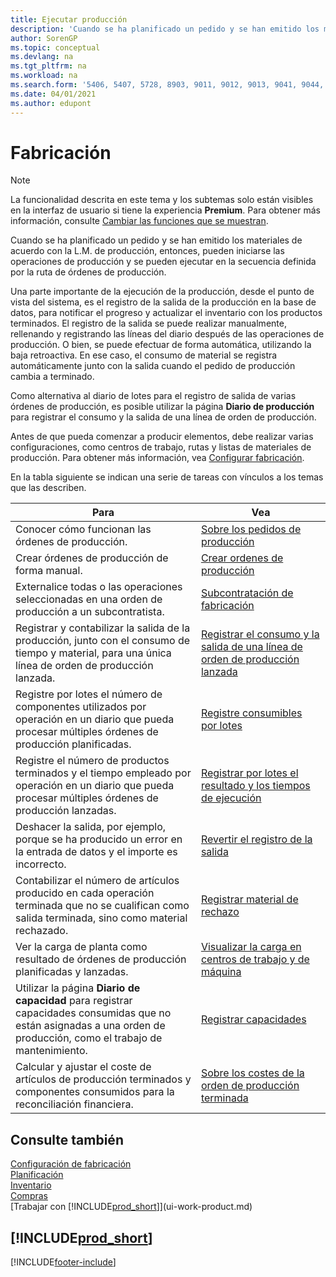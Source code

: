```yaml
---
title: Ejecutar producción
description: 'Cuando se ha planificado un pedido y se han emitido los materiales de acuerdo con la L.M. de producción, entonces, pueden iniciarse las operaciones de producción y se pueden ejecutar en la secuencia definida por la ruta de órdenes de producción.'
author: SorenGP
ms.topic: conceptual
ms.devlang: na
ms.tgt_pltfrm: na
ms.workload: na
ms.search.form: '5406, 5407, 5728, 8903, 9011, 9012, 9013, 9041, 9044, 9047, 9323, 9324, 9325, 9326, 9327, 99000784, 99000785'
ms.date: 04/01/2021
ms.author: edupont
---
```

# <a name="manufacturing"></a><a name="manufacturing"></a>Fabricación

> [!NOTE]
> La funcionalidad descrita en este tema y los subtemas solo están visibles en la interfaz de usuario si tiene la experiencia **Premium**. Para obtener más información, consulte [Cambiar las funciones que se muestran](ui-experiences.md).

Cuando se ha planificado un pedido y se han emitido los materiales de acuerdo con la L.M. de producción, entonces, pueden iniciarse las operaciones de producción y se pueden ejecutar en la secuencia definida por la ruta de órdenes de producción.  

Una parte importante de la ejecución de la producción, desde el punto de vista del sistema, es el registro de la salida de la producción en la base de datos, para notificar el progreso y actualizar el inventario con los productos terminados. El registro de la salida se puede realizar manualmente, rellenando y registrando las líneas del diario después de las operaciones de producción. O bien, se puede efectuar de forma automática, utilizando la baja retroactiva. En ese caso, el consumo de material se registra automáticamente junto con la salida cuando el pedido de producción cambia a terminado.  

Como alternativa al diario de lotes para el registro de salida de varias órdenes de producción, es posible utilizar la página **Diario de producción** para registrar el consumo y la salida de una línea de orden de producción.

Antes de que pueda comenzar a producir elementos, debe realizar varias configuraciones, como centros de trabajo, rutas y listas de materiales de producción. Para obtener más información, vea [Configurar fabricación](production-configure-production-processes.md).

En la tabla siguiente se indican una serie de tareas con vínculos a los temas que las describen.  

|**Para**|**Vea**|  
|------------|-------------|  
|Conocer cómo funcionan las órdenes de producción.|[Sobre los pedidos de producción](production-about-production-orders.md)|
|Crear órdenes de producción de forma manual.|[Crear ordenes de producción](production-how-to-create-production-orders.md)|
|Externalice todas o las operaciones seleccionadas en una orden de producción a un subcontratista.|[Subcontratación de fabricación](production-how-to-subcontract-manufacturing.md)|
|Registrar y contabilizar la salida de la producción, junto con el consumo de tiempo y material, para una única línea de orden de producción lanzada.|[Registrar el consumo y la salida de una línea de orden de producción lanzada](production-how-to-register-consumption-and-output.md)|  
|Registre por lotes el número de componentes utilizados por operación en un diario que pueda procesar múltiples órdenes de producción planificadas.|[Registre consumibles por lotes](production-how-to-post-consumption.md)|
|Registre el número de productos terminados y el tiempo empleado por operación en un diario que pueda procesar múltiples órdenes de producción lanzadas.|[Registrar por lotes el resultado y los tiempos de ejecución](production-how-to-post-output-quantity.md)|
|Deshacer la salida, por ejemplo, porque se ha producido un error en la entrada de datos y el importe es incorrecto.  |[Revertir el registro de la salida](production-how-to-reverse-output-posting.md)|  
|Contabilizar el número de artículos producido en cada operación terminada que no se cualifican como salida terminada, sino como material rechazado.|[Registrar material de rechazo](production-how-to-post-scrap.md)|
|Ver la carga de planta como resultado de órdenes de producción planificadas y lanzadas.|[Visualizar la carga en centros de trabajo y de máquina](production-how-to-view-the-load-on-work-centers.md)|  
|Utilizar la página **Diario de capacidad** para registrar capacidades consumidas que no están asignadas a una orden de producción, como el trabajo de mantenimiento.|[Registrar capacidades](production-how-to-post-capacities.md)|  
|Calcular y ajustar el coste de artículos de producción terminados y componentes consumidos para la reconciliación financiera.|[Sobre los costes de la orden de producción terminada](finance-about-finished-production-order-costs.md)|  

## <a name="see-also"></a><a name="see-also"></a>Consulte también

[Configuración de fabricación](production-configure-production-processes.md)  
[Planificación](production-planning.md)  
[Inventario](inventory-manage-inventory.md)  
[Compras](purchasing-manage-purchasing.md)  
[Trabajar con [!INCLUDE[prod_short](includes/prod_short.md)]](ui-work-product.md)

## [!INCLUDE[prod_short](includes/free_trial_md.md)]


[!INCLUDE[footer-include](includes/footer-banner.md)]
